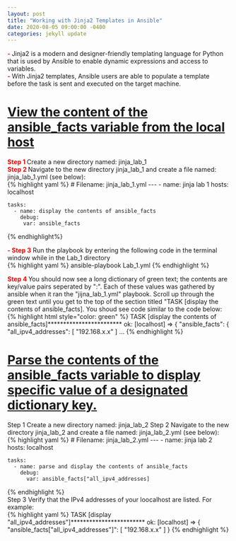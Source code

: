 ```yaml
---
layout: post
title: "Working with Jinja2 Templates in Ansible"
date: 2020-08-05 09:00:00 -0400
categories: jekyll update
---
```

<b><text style="color: red"> - </text></b>Jinja2 is a modern and designer-friendly templating language for Python that is used by Ansible to enable dynamic expressions and access to variables.<br>
<b><text style="color: red"> - </text></b>With Jinja2 templates, Ansible users are able to populate a template before the task is sent and executed on the target machine.<br>

<h1><b><u>View the content of the ansible_facts variable from the local host</u></b></h1>
<b><text style="color: red"> Step 1 </text></b>Create a new directory named: jinja_lab_1<br>
<b><text style="color: red"> Step 2 </text></b> Navigate to the new directory jinja_lab_1 and create a file named: jinja_lab_1.yml (see below):<br>
{% highlight yaml %}
# Filename: jinja_lab_1.yml
---
  - name: jinja lab 1
    hosts: localhost

    tasks:
      - name: display the contents of ansible_facts
        debug:
         var: ansible_facts
{% endhighlight%}

<b><text style="color: red"> - Step 3</text></b> Run the playbook by entering the following code in the terminal window while in the Lab_1 directory<br>
{% highlight yaml %}
ansible-playbook Lab_1.yml
{% endhighlight %}

<b><text style="color: red"> Step 4 </text></b> You should now see a long dictionary of green text; the contents are key/value pairs seperated by ":". Each of these values was gathered by ansible when it ran the "jijna_lab_1.yml" playbook. Scroll up through the green text until you get to the top of the section titled "TASK [display the contents of ansible_facts]. You shoud see code similar to the code below:<br>
{% highlight html style="color: green" %}
TASK [display the contents of ansible_facts]************************
ok: [localhost] => {
    "ansible_facts": {
        "all_ipv4_addresses": [
        "192.168.x.x"
        ]
        ...
{% endhighlight %}

<h1><b><u>Parse the contents of the ansible_facts variable to display specific value of a designated dictionary key.</u></b></h1>
Step 1 Create a new directory named: jinja_lab_2
Step 2 Navigate to the new directory jinja_lab_2 and create a file named: jinja_lab_2.yml (see below):<br>
{% highlight yaml %}
# Filename: jinja_lab_2.yml
---
  - name: jinja lab 2
    hosts: localhost

    tasks:
      - name: parse and display the contents of ansible_facts
        debug:
          var: ansible_facts["all_ipv4_addresses]
{% endhighlight %}
<br>
Step 3 Verify that the IPv4 addresses of your loocalhost are listed. For example:<br>
{% highlight yaml %}
TASK [display "all_ipv4_addresses"]************************
ok: [localhost] => {
    "ansible_facts[\"all_ipv4_addresses\"]": [
        "192.168.x.x"
    ]
}
{% endhighlight %}